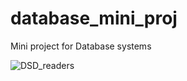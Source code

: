 # database_mini_proj
Mini project for Database systems

![DSD_readers](https://github.com/user-attachments/assets/3d699001-356c-4005-9630-01eda0d719a2)
